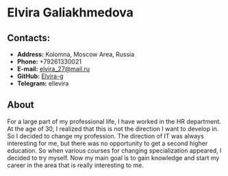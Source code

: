 # Elvira Galiakhmedova

## Contacts:

* **Address:** Kolomna, Moscow Area, Russia
* **Phone:** +79261330021
* **E-mail:** elvira_27@mail.ru
* **GitHub:** [Elvira-g](https://github.com/Elvira-g)
* **Telegram:** ellevira

## About
For a large part of my professional life, I have worked in the HR department. At the age of 30, I realized that this is not the direction I want to develop in. So I decided to change my profession. The direction of IT was always interesting for me, but there was no opportunity to get a second higher education. So when various courses for changing specialization appeared, I decided to try myself. Now my main goal is to gain knowledge and start my career in the area that is really interesting to me.

